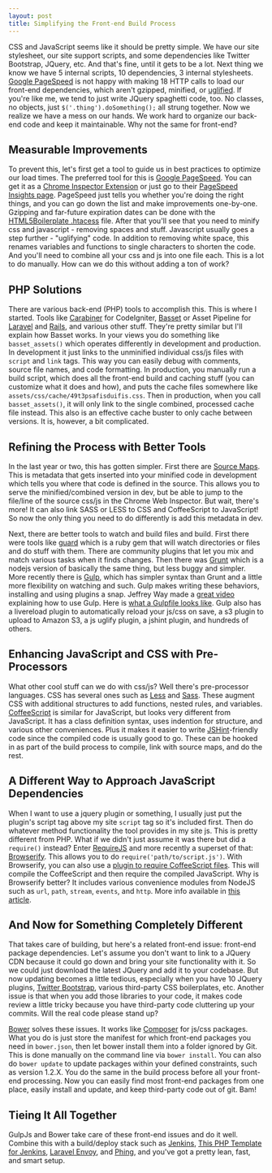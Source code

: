 ```yaml
---
layout: post
title: Simplifying the Front-end Build Process
---
```


CSS and JavaScript seems like it should be pretty simple. We have our site stylesheet, our site support scripts, and some dependencies like Twitter Bootstrap, JQuery, etc. And that's fine, until it gets to be a lot. Next thing we know we have 5 internal scripts, 10 dependencies, 3 internal stylesheets. [Google PageSpeed](https://developers.google.com/speed/pagespeed/) is not happy with making 18 HTTP calls to load our front-end dependencies, which aren't gzipped, minified, or [uglified](https://github.com/mishoo/UglifyJS). If you're like me, we tend to just write JQuery spaghetti code, too. No classes, no objects, just `$('.thing').doSomething();` all strung together. Now we realize we have a mess on our hands. We work hard to organize our back-end code and keep it maintainable. Why not the same for front-end?

<!--more-->

## Measurable Improvements

To prevent this, let's first get a tool to guide us in best practices to optimize our load times. The preferred tool for this is [Google PageSpeed](https://developers.google.com/speed/pagespeed/). You can get it as a [Chrome Inspector Extension](https://developers.google.com/speed/pagespeed/insights_extensions) or just go to their [PageSpeed Insights page](http://developers.google.com/speed/pagespeed/insights/). PageSpeed just tells you whether you're doing the right things, and you can go down the list and make improvements one-by-one. Gzipping and far-future expiration dates can be done with the [HTML5Boilerplate .htacess](https://github.com/h5bp/html5-boilerplate/blob/master/.htaccess) file. After that you'll see that you need to minify css and javascript - removing spaces and stuff. Javascript usually goes a step further - "uglifying" code. In addition to removing white space, this renames variables and functions to single characters to shorten the code. And you'll need to combine all your css and js into one file each. This is a lot to do manually. How can we do this without adding a ton of work?

## PHP Solutions

There are various back-end (PHP) tools to accomplish this. This is where I started. Tools like [Carabiner](http://getsparks.org/packages/carabiner/versions/HEAD/show) for CodeIgniter, [Basset](https://github.com/jasonlewis/basset) or Asset Pipeline for [Laravel](https://github.com/CodeSleeve/asset-pipeline) and [Rails](http://guides.rubyonrails.org/asset_pipeline.html), and various other stuff. They're pretty similar but I'll explain how Basset works. In your views you do something like `basset_assets()` which operates differently in development and production. In development it just links to the unminified individual css/js files with `script` and `link` tags. This way you can easily debug with comments, source file names, and code formatting. In production, you manually run a build script, which does all the front-end build and caching stuff (you can customize what it does and how), and puts the cache files somewhere like `assets/css/cache/49t3psafisduifis.css`. Then in production, when you call `basset_assets()`, it will only link to the single combined, processed cache file instead. This also is an effective cache buster to only cache between versions. It is, however, a bit complicated.

## Refining the Process with Better Tools

In the last year or two, this has gotten simpler. First there are [Source Maps](http://www.html5rocks.com/en/tutorials/developertools/sourcemaps/). This is metadata that gets inserted into your minified code in development which tells you where that code is defined in the source. This allows you to serve the minified/combined version in dev, but be able to jump to the file/line of the source css/js in the Chrome Web Inspector. But wait, there's more! It can also link SASS or LESS to CSS and CoffeeScript to JavaScript! So now the only thing you need to do differently is add this metadata in dev.

Next, there are better tools to watch and build files and build. First there were tools like [guard](https://github.com/guard/guard) which is a ruby gem that will watch directories or files and do stuff with them. There are community plugins that let you mix and match various tasks when it finds changes. Then there was [Grunt](http://gruntjs.com/) which is a nodejs version of basically the same thing, but less buggy and simpler. More recently there is [Gulp](http://gulpjs.com), which has simpler syntax than Grunt and a little more flexibility on watching and such. Gulp makes writing these behaviors, installing and using plugins a snap. Jeffrey Way made a [great video](https://laracasts.com/lessons/gulp-this) explaining how to use Gulp. Here is [what a Gulpfile looks like](https://gist.github.com/mikaelbr/8425025). Gulp also has a livereload plugin to automatically reload your js/css on save, a s3 plugin to upload to Amazon S3, a js uglify plugin, a jshint plugin, and hundreds of others.

## Enhancing JavaScript and CSS with Pre-Processors

What other cool stuff can we do with css/js? Well there's pre-processor languages. CSS has several ones such as [Less](http://lesscss.org) and [Sass](http://sass-lang.com). These augment CSS with additional structures to add functions, nested rules, and variables. [CoffeeScript](http://coffeescript.org) is similar for JavaScript, but looks very different from JavaScript. It has a class definition syntax, uses indention for structure, and various other conveniences. Plus it makes it easier to write [JSHint](http://jshint.com)-friendly code since the compiled code is usually good to go. These can be hooked in as part of the build process to compile, link with source maps, and do the rest.

## A Different Way to Approach JavaScript Dependencies

When I want to use a jquery plugin or something, I usually just put the plugin's script tag above my site `script` tag so it's included first. Then do whatever method functionality the tool provides in my site js. This is pretty different from PHP. What if we didn't just assume it was there but did a `require()` instead? Enter [RequireJS](http://requirejs.org/) and more recently a superset of that: [Browserify](http://browserify.org/). This allows you to do `require('path/to/script.js')`. With Browserify, you can also use a [plugin to require CoffeeScript files](https://github.com/jnordberg/coffeeify). This will compile the CoffeeScript and then require the compiled JavaScript. Why is Browserify better? It includes various convenience modules from NodeJS such as `url`, `path`, `stream`, `events`, and `http`. More info available in [this article](http://blakeembrey.com/articles/introduction-to-browserify/).

## And Now for Something Completely Different

That takes care of building, but here's a related front-end issue: front-end package dependencies. Let's assume you don't want to link to a JQuery CDN because it could go down and bring your site functionality with it. So we could just download the latest JQuery and add it to your codebase. But now updating becomes a little tedious, especially when you have 10 JQuery plugins, [Twitter Bootstrap](http://getbootstrap.com), various third-party CSS boilerplates, etc. Another issue is that when you add those libraries to your code, it makes code review a little tricky because you have third-party code cluttering up your commits. Will the real code please stand up?

[Bower](http://bower.io/) solves these issues. It works like [Composer](http://getcomposer.org) for js/css packages. What you do is just store the manifest for which front-end packages you need in `bower.json`, then let bower install them into a folder ignored by Git. This is done manually on the command line via `bower install`. You can also do `bower update` to update packages within your defined constraints, such as version 1.2.X. You do the same in the build process before all your front-end processing. Now you can easily find most front-end packages from one place, easily install and update, and keep third-party code out of git. Bam!

## Tieing It All Together

GulpJs and Bower take care of these front-end issues and do it well. Combine this with a build/deploy stack such as [Jenkins](http://jenkins-ci.org), [This PHP Template for Jenkins](http://jenkins-php.org), [Laravel Envoy](https://github.com/laravel/envoy), and [Phing](http://phing.info), and you've got a pretty lean, fast, and smart setup.
